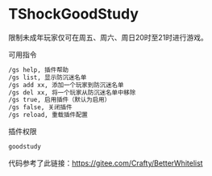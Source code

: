 # TShockGoodStudy

限制未成年玩家仅可在周五、周六、周日20时至21时进行游戏。


可用指令
```bash
/gs help, 插件帮助
/gs list, 显示防沉迷名单
/gs add xx, 添加一个玩家到防沉迷名单
/gs del xx, 将一个玩家从防沉迷名单中移除
/gs true, 启用插件（默认为启用）
/gs false, 关闭插件
/gs reload, 重载插件配置
```

插件权限
```bash
goodstudy
```

代码参考了此链接：https://gitee.com/Crafty/BetterWhitelist